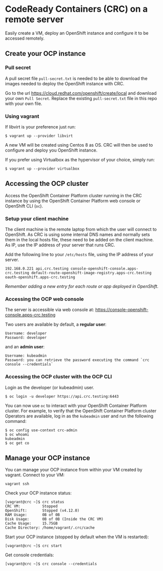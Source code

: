 # CodeReady Containers (CRC) on a remote server

Easily create a VM, deploy an OpenShift instance and configure it to be accessed remotely.

## Create your OCP instance

### Pull secret

A pull secret file `pull-secret.txt` is needed to be able to download the images needed to deploy the OpenShift instance with CRC.

Go to the url https://cloud.redhat.com/openshift/create/local and download your own `Pull Secret`. Replace the existing `pull-secret.txt` file in this repo with your own file.

### Using vagrant

If libvirt is your preference just run:

```
$ vagrant up --provider libvirt
```

A new VM will be created using Centos 8 as OS. CRC will then be used to configure and deploy you OpenShift instance.

If you prefer using Virtualbox as the hypervisor of your choice, simply run:

```
$ vagrant up --provider virtualbox
```

## Accessing the OCP cluster

Access the OpenShift Container Platform cluster running in the CRC instance by using the OpenShift Container Platform web console or OpenShift CLI (`oc`).

### Setup your client machine

The client machine is the remote laptop from which the user will connect to OpenShift. As CRC is using some internal DNS names and normally sets them in the local hosts file, these need to be added on the client machine. As IP, use the IP address of your server that runs CRC.

Add the following line to your `/etc/hosts` file, using the IP address of your server.

```
192.168.0.221 api.crc.testing console-openshift-console.apps-crc.testing default-route-openshift-image-registry.apps-crc.testing oauth-openshift.apps-crc.testing
```

*Remember adding a new entry for each route or app deployed in OpenShift.*

### Accessing the OCP web console

The server is accessible via web console at:
  https://console-openshift-console.apps-crc.testing

Two users are available by default, a **regular user**:

    Username: developer
    Password: developer

and an **admin user**:

    Username: kubeadmin
    Password: you can retrieve the password executing the command `crc console --credentials`

### Accessing the OCP cluster with the OCP CLI

Login as the developer (or kubeadmin) user.

```
$ oc login -u developer https://api.crc.testing:6443
```

You can now use `oc` to interact with your OpenShift Container Platform cluster. For example, to verify that the OpenShift Container Platform cluster Operators are available, log in as the `kubeadmin` user and run the following command:

```
$ oc config use-context crc-admin
$ oc whoami
kubeadmin
$ oc get co
```

## Manage your OCP instance

You can manage your OCP instance from within your VM created by vagrant. Connect to your VM:

```
vagrant ssh
```

Check your OCP instance status:

```
[vagrant@crc ~]$ crc status
CRC VM:          Stopped
OpenShift:       Stopped (v4.12.0)
RAM Usage:       0B of 0B
Disk Usage:      0B of 0B (Inside the CRC VM)
Cache Usage:     15.75GB
Cache Directory: /home/vagrant/.crc/cache
```

Start your OCP instance (stopped by default when the VM is restarted):

```
[vagrant@crc ~]$ crc start
```

Get console credentials:

```
[vagrant@crc ~]$ crc console --credentials
```
